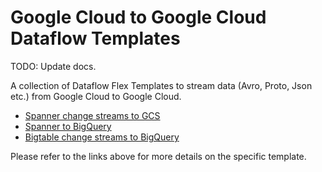 # Google Cloud to Google Cloud Dataflow Templates

TODO: Update docs.

A collection of Dataflow Flex Templates to stream data (Avro, Proto,
Json etc.) from Google Cloud to Google Cloud.

* [Spanner change streams to GCS](docs/SpannerChangeStreamsToGcs/README.md)
* [Spanner to BigQuery](docs/SpannerToBigQuery/README.md)
* [Bigtable change streams to BigQuery](docs/BigtableChnageStreamsToBigQuery/README.md)

Please refer to the links above for more details on the specific template.
